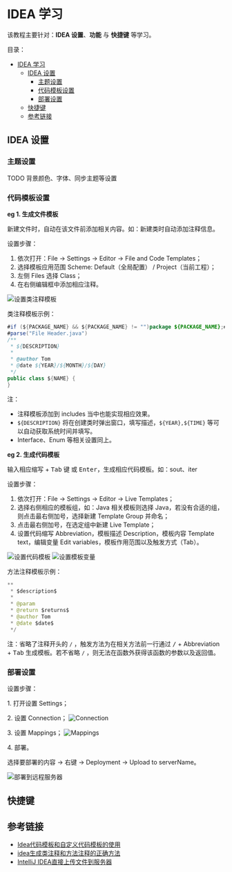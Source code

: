 # IDEA 学习

该教程主要针对：**IDEA 设置**、**功能** 与 **快捷键** 等学习。

目录：

- [IDEA 学习](#idea-学习)
  - [IDEA 设置](#idea-设置)
    - [主题设置](#主题设置)
    - [代码模板设置](#代码模板设置)
    - [部署设置](#部署设置)
  - [快捷键](#快捷键)
  - [参考链接](#参考链接)

## IDEA 设置

### 主题设置

TODO 背景颜色、字体、同步主题等设置

### 代码模板设置

**eg 1. 生成文件模板**

新建文件时，自动在该文件前添加相关内容。如：新建类时自动添加注释信息。

设置步骤：

1. 依次打开：File -> Settings -> Editor -> File and Code Templates；
2. 选择模板应用范围 Scheme: Default（全局配置） / Project（当前工程）；
3. 左侧 Files 选择 Class；
4. 在右侧编辑框中添加相应注释。

![设置类注释模板](https://i.loli.net/2021/01/03/amJZTQjBOE3nH8X.png)

类注释模板示例：

```java
#if (${PACKAGE_NAME} && ${PACKAGE_NAME} != "")package ${PACKAGE_NAME};#end
#parse("File Header.java")
/**
 * ${DESCRIPTION}
 *
 * @author Tom
 * @date ${YEAR}/${MONTH}/${DAY}
 */
public class ${NAME} {
}
```

注：

* 注释模板添加到 includes 当中也能实现相应效果。
* `${DESCRIPTION}` 将在创建类时弹出窗口，填写描述，`${YEAR},${TIME}` 等可以自动获取系统时间并填写。
* Interface、Enum 等相关设置同上。

**eg 2. 生成代码模板**

输入相应缩写 + <kbd>Tab</kbd> 键 或 <kbd>Enter</kbd>，生成相应代码模板。如：sout、iter

设置步骤：

1. 依次打开：File -> Settings -> Editor -> Live Templates；
2. 选择右侧相应的模板组，如：Java 相关模板则选择 Java，若没有合适的组，则点击最右侧加号，选择新建 Template Group 并命名；
3. 点击最右侧加号，在选定组中新建 Live Template；
4. 设置代码缩写 Abbreviation，模板描述 Description，模板内容 Template text，编辑变量 Edit variables，模板作用范围以及触发方式（Tab）。

![设置代码模板](https://i.loli.net/2021/01/03/lHhZa6Nq7vPF91V.png)
![设置模板变量](https://i.loli.net/2021/01/03/95yRadsDTeG7VCt.png)

方法注释模板示例：

```java
**
 * $description$
 *
 * @param 
 * @return $returns$
 * @author Tom
 * @date $date$
 */
```

注：省略了注释开头的 `/` ，触发方法为在相关方法前一行通过 <kbd>/</kbd> + Abbreviation + <kbd>Tab</kbd> 生成模板。若不省略 `/` ，则无法在函数外获得该函数的参数以及返回值。

### 部署设置

设置步骤：

1\. 打开设置 Settings；

2\. 设置 Connection；
![Connection](https://i.loli.net/2021/03/10/BxUjFvhE9cePIwS.png)

3\. 设置 Mappings；
![Mappings](https://i.loli.net/2021/03/10/D3FXf5LhrBAYgxb.png)

4\. 部署。

选择要部署的内容 -> 右键 -> Deployment -> Upload to serverName。

![部署到远程服务器](https://i.loli.net/2021/03/10/A9BNjkMV7rf28GK.png)

## 快捷键

## 参考链接

* [Idea代码模板和自定义代码模板的使用](https://www.jianshu.com/p/fb34214f68ba)
* [idea生成类注释和方法注释的正确方法](https://blog.csdn.net/qq_34581118/article/details/78409782)
* [IntelliJ IDEA直接上传文件到服务器](https://blog.csdn.net/u010588262/article/details/72235842)

<!-- 1. 修改编辑区背景颜色
   1. settings -> Editor -> Color Scheme -> General -> Text -> Default text -> background R199 G237 B204
1. 设置快捷键
